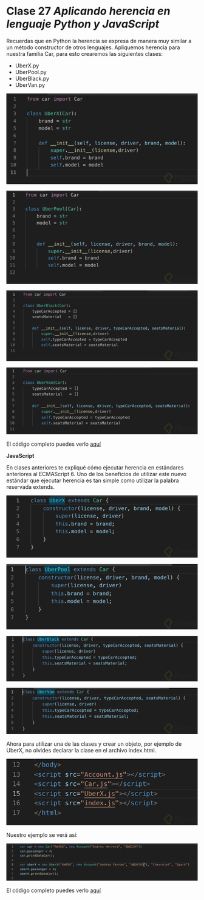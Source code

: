 # Clase 27 _Aplicando herencia en lenguaje Python y JavaScript_

Recuerdas que en Python la herencia se expresa de manera muy similar a un método
constructor de otros lenguajes. Apliquemos herencia para nuestra familia Car,
para esto crearemos las siguientes clases:

- UberX.py
- UberPool.py
- UberBlack.py
- UberVan.py

![src/POO_122](../src/POO_122.png)

![src/POO_123](../src/POO_123.png)

![src/POO_124](../src/POO_124.png)

![src/POO_125](../src/POO_125.png)

El código completo puedes verlo
[aquí](https://github.com/anncode1/Curso-POO-Platzi/tree/2cbdf9db470a98323328f8a21bf6a9de941d008e/Python "aquí")

**JavaScript**

En clases anteriores te expliqué cómo ejecutar herencia en estándares anteriores
al ECMAScript 6. Uno de los beneficios de utilizar este nuevo estándar que
ejecutar herencia es tan simple como utilizar la palabra reservada extends.

![src/POO_126](../src/POO_126.png)

![src/POO_127](../src/POO_127.png)

![src/POO_128](../src/POO_128.png)

![src/POO_129](../src/POO_129.png)

Ahora para utilizar una de las clases y crear un objeto, por ejemplo de UberX,
no olvides declarar la clase en el archivo index.html.

![src/POO_130](../src/POO_130.png)

Nuestro ejemplo se verá así:

![src/POO_131](../src/POO_131.png)

El código completo puedes verlo
[aquí](https://github.com/anncode1/Curso-POO-Platzi/tree/9251101bdc2722ed13f9d93cb432ba8e9aba17b4/JS "aquí")
